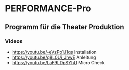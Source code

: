 # PERFORMANCE-Pro
## Programm für die Theater Produktion

### Videos

- https://youtu.be/-eVzPo1J1qs  Installation
- https://youtu.be/q8L0Ui_JhwE  Anleitung
- https://youtu.be/LaF9LDpSYhU  Micro Check